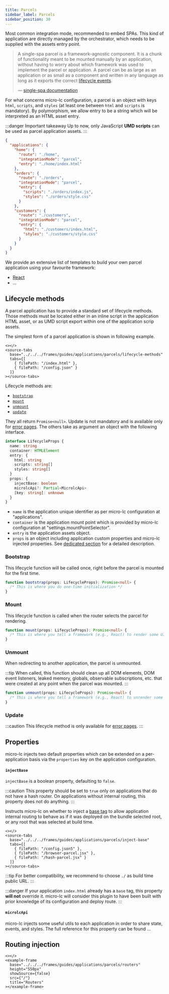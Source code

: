 ```yaml
---
title: Parcels
sidebar_label: Parcels
sidebar_position: 30
---
```


Most common integration mode, recommended to embed SPAs. This kind of application are directly managed by the orchestrator,
which needs to be supplied with the assets entry point.

> A single-spa parcel is a framework-agnostic component. It is a chunk of functionality meant to be mounted manually by an
> application, without having to worry about which framework was used to implement the parcel or application. A parcel can
> be as large as an application or as small as a component and written in any language as long as it exports the correct
> [lifecycle events](#lifecycle-methods).
> 
> — [single-spa documentation](https://single-spa.js.org/docs/parcels-overview/#parcel-lifecycles)

For what concerns micro-lc configuration, a parcel is an object with keys `html`, `scripts`, and `styles` (at least one
between `html` and `scripts` is mandatory). By polymorphism, we allow entry to be a string which will be interpreted as
an HTML asset entry.

:::danger Important takeaway
Up to now, only JavaScript **UMD scripts** can be used as parcel application assets.
:::

```json
{
  "applications": {
    "home": {
      "route": "./home",
      "integrationMode": "parcel",
      "entry": "./home/index.html"
    },
    "orders": {
      "route": "./orders",
      "integrationMode": "parcel",
      "entry": {
        "scripts": "./orders/index.js",
        "styles": "./orders/style.css"
      }
    },
    "customers": {
      "route": "./customers",
      "integrationMode": "parcel",
      "entry": {
        "html": "./customers/index.html",
        "styles": "./customers/style.css"
      }
    }
  }
}
```

We provide an extensive list of templates to build your own parcel application using your favourite framework:
* [React](https://github.com/micro-lc/micro-lc-react-template)
* ...

## Lifecycle methods

A parcel application has to provide a standard set of lifecycle methods. Those methods must be located either in an
inline script in the application HTML asset, or as UMD script export within one of the application scrip assets.

The simplest form of a parcel application is shown in following example.

```mdx-code-block
<></>
<source-tabs
  base="../../../frames/guides/applications/parcels/lifecycle-methods"
  tabs={[
    { filePath: "/index.html" },
    { filePath: "/config.json" }
  ]}
></source-tabs>
```

Lifecycle methods are:
* [`bootstrap`](#bootstrap)
* [`mount`](#mount)
* [`unmount`](#unmount)
* [`update`](#update)

They all return `Promise<null>`. Update is not mandatory and is available only for [error pages](./error-pages.md#update-lifecycle).
The others take as argument an object with the following interface.

```typescript
interface LifecycleProps {
  name: string
  container: HTMLElement
  entry: {
    html: string
    scripts: string[]
    styles: string[]
  }
  props: {
    injectBase: boolean
    microlcApi?: Partial<MicrolcApi>
    [key: string]: unknown
  }
}
```

* `name` is the application unique identifier as per micro-lc configuration at "applications".
* `container` is the application mount point which is provided by micro-lc configuration at "settings.mountPointSelector".
* `entry` is the application assets object.
* `props` is an object including application custom properties and micro-lc injected properties. See 
[dedicated section](#properties) for a detailed description.

### Bootstrap

This lifecycle function will be called once, right before the parcel is mounted for the first time.

```typescript
function bootstrap(props: LifecycleProps): Promise<null> {
  /* This is where you do one-time initialization */
}
```

### Mount

This lifecycle function is called when the router selects the parcel for rendering.

```typescript
function mount(props: LifecycleProps): Promise<null> {
  /* This is where you tell a framework (e.g., React) to render some UI to the DOM */
}
```

### Unmount

When redirecting to another application, the parcel is unmounted.

:::tip
When called, this function should clean up all DOM elements, DOM event listeners, leaked memory, globals, observable 
subscriptions, etc. that were created at any point when the parcel was mounted.
:::

```typescript
function unmount(props: LifecycleProps): Promise<null> {
  /* This is where you tell a framework (e.g., React) to unrender some ui from the DOM */
}
```

### Update

:::caution
This lifecycle method is only available for [error pages](./error-pages.md#update-lifecycle).
:::

## Properties

micro-lc injects two default properties which can be extended on a per-application basis via the `properties` key on the
application configuration.

<h4 id="injectBase"><code>injectBase</code></h4>

`injectBase` is a boolean property, defaulting to `false`. 

:::caution
This property should be set to `true` only on applications that do not have a hash router. On applications without 
internal routing, this property does not do anything.
:::

Instructs micro-lc on whether to inject a [base tag](https://developer.mozilla.org/en-US/docs/Web/HTML/Element/base) to
allow application internal routing to behave as if it was deployed on the bundle selected root, or any root that was
selected at build time.

```mdx-code-block
<></>
<source-tabs
  base="../../../frames/guides/applications/parcels/inject-base"
  tabs={[
    { filePath: "/config.json5" },
    { filePath: "/browser-parcel.jsx" },
    { filePath: "/hash-parcel.jsx" }
  ]}
></source-tabs>
```

:::tip
For better compatibility, we recommend to choose `./` as build time public URL. 
:::

:::danger
If your application `index.html` already has a `base` tag, this property **will not** override it. micro-lc will consider
this plugin to have been built with prior knowledge of its configuration and deploy route. 
:::

<h4 id="microlcApi"><code>microlcApi</code></h4>

micro-lc injects some useful utils to each application in order to share state, events, and styles. The full reference
for this property can be found ...

## Routing injection

```mdx-code-block
<></>
<example-frame
  base="../../../frames/guides/applications/parcels/routers"
  height="550px"
  showSource={false}
  src={"/"}
  title="Routers"
></example-frame>
```
